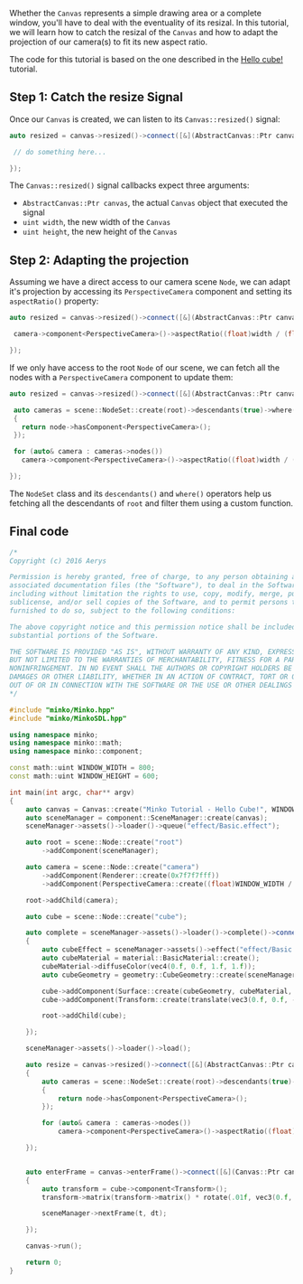 Whether the `Canvas` represents a simple drawing area or a complete window, you'll have to deal with the eventuality of its resizal. In this tutorial, we will learn how to catch the resizal of the `Canvas` and how to adapt the projection of our camera(s) to fit its new aspect ratio.

The code for this tutorial is based on the one described in the [Hello cube!](../tutorial/01-Hello_cube!.md) tutorial.

Step 1: Catch the resize Signal
-------------------------------

Once our `Canvas` is created, we can listen to its `Canvas::resized()` signal:

```cpp
auto resized = canvas->resized()->connect([&](AbstractCanvas::Ptr canvas, uint width, uint height) {

 // do something here...

});
```


The `Canvas::resized()` signal callbacks expect three arguments:

-   `AbstractCanvas::Ptr canvas`, the actual `Canvas` object that executed the signal
-   `uint width`, the new width of the `Canvas`
-   `uint height`, the new height of the `Canvas`

Step 2: Adapting the projection
-------------------------------

Assuming we have a direct access to our camera scene `Node`, we can adapt it's projection by accessing its `PerspectiveCamera` component and setting its `aspectRatio()` property:

```cpp
auto resized = canvas->resized()->connect([&](AbstractCanvas::Ptr canvas, uint width, uint height) {

 camera->component<PerspectiveCamera>()->aspectRatio((float)width / (float)height);

});
```


If we only have access to the root `Node` of our scene, we can fetch all the nodes with a `PerspectiveCamera` component to update them:

```cpp
auto resized = canvas->resized()->connect([&](AbstractCanvas::Ptr canvas, uint width, uint height) {

 auto cameras = scene::NodeSet::create(root)->descendants(true)->where([](scene::Node::Ptr node)
 {
   return node->hasComponent<PerspectiveCamera>();
 });

 for (auto& camera : cameras->nodes())
   camera->component<PerspectiveCamera>()->aspectRatio((float)width / (float)height);

});
```


The `NodeSet` class and its `descendants()` and `where()` operators help us fetching all the descendants of `root` and filter them using a custom function.

Final code
----------

```cpp
/*
Copyright (c) 2016 Aerys

Permission is hereby granted, free of charge, to any person obtaining a copy of this software and
associated documentation files (the "Software"), to deal in the Software without restriction,
including without limitation the rights to use, copy, modify, merge, publish, distribute,
sublicense, and/or sell copies of the Software, and to permit persons to whom the Software is
furnished to do so, subject to the following conditions:

The above copyright notice and this permission notice shall be included in all copies or
substantial portions of the Software.

THE SOFTWARE IS PROVIDED "AS IS", WITHOUT WARRANTY OF ANY KIND, EXPRESS OR IMPLIED, INCLUDING
BUT NOT LIMITED TO THE WARRANTIES OF MERCHANTABILITY, FITNESS FOR A PARTICULAR PURPOSE AND
NONINFRINGEMENT. IN NO EVENT SHALL THE AUTHORS OR COPYRIGHT HOLDERS BE LIABLE FOR ANY CLAIM,
DAMAGES OR OTHER LIABILITY, WHETHER IN AN ACTION OF CONTRACT, TORT OR OTHERWISE, ARISING FROM,
OUT OF OR IN CONNECTION WITH THE SOFTWARE OR THE USE OR OTHER DEALINGS IN THE SOFTWARE.
*/

#include "minko/Minko.hpp"
#include "minko/MinkoSDL.hpp"

using namespace minko;
using namespace minko::math;
using namespace minko::component;

const math::uint WINDOW_WIDTH = 800;
const math::uint WINDOW_HEIGHT = 600;

int	main(int argc, char** argv)
{
	auto canvas = Canvas::create("Minko Tutorial - Hello Cube!", WINDOW_WIDTH, WINDOW_HEIGHT);
	auto sceneManager = component::SceneManager::create(canvas);
	sceneManager->assets()->loader()->queue("effect/Basic.effect");

	auto root = scene::Node::create("root")
		->addComponent(sceneManager);

	auto camera = scene::Node::create("camera")
		->addComponent(Renderer::create(0x7f7f7fff))
		->addComponent(PerspectiveCamera::create((float)WINDOW_WIDTH / (float)WINDOW_HEIGHT, (float)M_PI * 0.25f, .1f, 1000.f));

	root->addChild(camera);

	auto cube = scene::Node::create("cube");

	auto complete = sceneManager->assets()->loader()->complete()->connect([&](file::Loader::Ptr loader)
	{
		auto cubeEffect = sceneManager->assets()->effect("effect/Basic.effect");
		auto cubeMaterial = material::BasicMaterial::create();
		cubeMaterial->diffuseColor(vec4(0.f, 0.f, 1.f, 1.f));
		auto cubeGeometry = geometry::CubeGeometry::create(sceneManager->assets()->context());

		cube->addComponent(Surface::create(cubeGeometry, cubeMaterial, cubeEffect));
		cube->addComponent(Transform::create(translate(vec3(0.f, 0.f, -5.f))));

		root->addChild(cube);

	});

	sceneManager->assets()->loader()->load();

	auto resize = canvas->resized()->connect([&](AbstractCanvas::Ptr canvas, math::uint width, math::uint height)
	{
		auto cameras = scene::NodeSet::create(root)->descendants(true)->where([](scene::Node::Ptr node)
		{
			return node->hasComponent<PerspectiveCamera>();
		});

		for (auto& camera : cameras->nodes())
			camera->component<PerspectiveCamera>()->aspectRatio((float)width / (float)height);

	});


	auto enterFrame = canvas->enterFrame()->connect([&](Canvas::Ptr canvas, float t, float dt)
	{
		auto transform = cube->component<Transform>();
		transform->matrix(transform->matrix() * rotate(.01f, vec3(0.f, 1.f, 0.f)));

		sceneManager->nextFrame(t, dt);

	});

	canvas->run();

	return 0;
}
```
